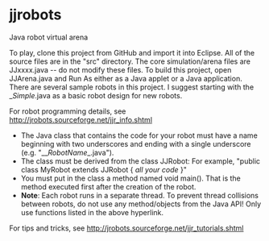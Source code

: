 # jjrobots
Java robot virtual arena

To play, clone this project from GitHub and import it into Eclipse.  All of the source files are in the "src" directory.  The core simulation/arena files are JJxxxx.java -- do not modify these files.  To build this project, open JJArena.java and Run As either as a Java applet or a Java application.  There are several sample robots in this project.  I suggest starting with the __Simple_.java as a basic robot design for new robots.

For robot programming details, see http://jrobots.sourceforge.net/jjr_info.shtml
* The Java class that contains the code for your robot must have a name beginning with two underscores and ending with a single underscore (e.g. "\_\__RobotName_\_.java"). 
* The class must be derived from the class JJRobot:  For example, "public class MyRobot extends JJRobot { _all your code_ }"
* You must put in the class a method named void main().  That is the method executed first after the creation of the robot. 
* **Note**:  Each robot runs in a separate thread.  To prevent thread collisions between robots, do not use any method/objects from the Java API!  Only use functions listed in the above hyperlink.

For tips and tricks, see http://jrobots.sourceforge.net/jjr_tutorials.shtml
